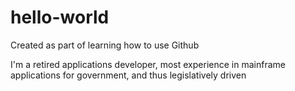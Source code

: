 # hello-world
Created as part of learning how to use Github

I'm a retired applications developer, most experience in mainframe applications for government, and thus legislatively driven
